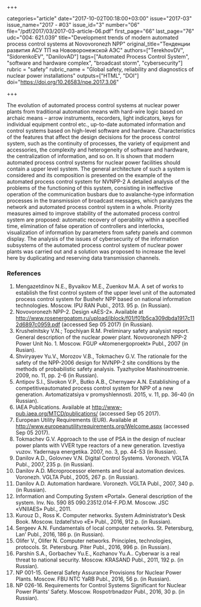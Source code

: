 +++

categories="article"
date="2017-10-02T00:18:00+03:00"
issue="2017-03"
issue_name="2017 - #03"
issue_id="3"
number="06"
file="/pdf/2017/03/2017-03-article-06.pdf"
first_page="66"
last_page="76"
udc="004: 621.039"
title="Development trends of modern automated process control systems at Novovoronezh NPP"
original_title="Тенденции развития АСУ ТП на Нововоронежской АЭС"
authors=["TerekhovDV", "SidorenkoEV", "DanilovАD"]
tags=["Automated Process Control System", "software and hardware complex", "broadcast storm", "cybersecurity"]
rubric = "safety"
rubric_name = "Global safety, reliability and diagnostics of nuclear power installations"
outputs=["HTML", "DOI"]
doi="https://doi.org/10.26583/npe.2017.3.06"

+++

The evolution of automated process control systems at nuclear power plants from traditional automation means with hard-wire logic based on archaic means – arrow instruments, recorders, light indicators, keys for individual equipment control etc., up-to-date automated information and control systems based on high-level software and hardware. Characteristics of the features that affect the design decisions for the process control system, such as the continuity of processes, the variety of equipment and accessories, the complexity and heterogeneity of software and hardware, the centralization of information, and so on. It is shown that modern automated process control systems for nuclear power facilities should contain a upper level system. The general architecture of such a system is considered and its composition is presented on the example of the automated process control system for NVNPP-2 A detailed analysis of the problems of the functioning of this system, consisting in ineffective operation of the communication busbars due to avalanche-type information processes in the transmission of broadcast messages, which paralyzes the network and automated process control system in a whole. Priority measures aimed to improve stability of the automated process control system are proposed: automatic recovery of operability within a specified time, elimination of false operation of controllers and interlocks, visualization of information by parameters from safety panels and common display. The analysis of the issues of cybersecurity of the information subsystems of the automated process control system of nuclear power plants was carried out and a solution was proposed to increase the level here by duplicating and reserving data transmission channels.

### References

1. Mengazetdinov N.E., Byvaikov M.E., Zuenkov M.A. A set of works to establish the first control system of the upper level unit of the automated process control system for Bushehr NPP based on national information technologies. Moscow. IPU RAN Publ., 2013. 95 p. (in Russian).
2. Novovoronezh NPP-2. Design «AES-2». Available at http://www.rosenergoatom.ru/upload/iblock/f01/f01b5ca309dbda1917c112d6897c0959.pdf (accessed Sep 05 2017) (in Russian).
3. Krushelnitsky V.N.; Topchiyan R.M. Preliminary safety analysist report. General description of the nuclear power plant. Novovoronezh NPP-2 Power Unit No. 1. Moscow. FGUP «Atomenergoproekt» Publ., 2007 (in Rusian).
4. Shviryayev Yu.V., Morozov V.B., Tokmachev G.V. The rationale for the safety of the NPP-2006 design for NVNPP-2 site conditions by the methods of probabilistic safety analysis. Tyazhyoloe Mashinostroenie. 2009, no. 11, pp. 2-6 (in Russian).
5. Antipov S.I., Sivokon V.P., Butko A.B., Chernyaev A.N. Establishing of a competitiveautomated process control system for NPP of a new generation. Avtomatizatsiya v promyshlennosti. 2015, v. 11, pp. 36-40 (in Russian).
6. IAEA Publications. Available at http://www-pub.iaea.org/MTCD/publications/ (accessed Sep 05 2017).
7. European Utility Requirements (EUR). Available at http://www.europeanutilityrequirements.org/Welcome.aspx (accessed Sep 05 2017).
8. Tokmachev G.V. Approach to the use of PSA in the design of nuclear power plants with VVER type reactors of a new generation. Izvestiya vuzov. Yadernaya energetika. 2007, no. 3, pp. 44-53 (in Russian).
9. Danilov A.D., Golovnev V.N. Digital Control Systems. Voronezh. VGLTA Publ., 2007, 235 p. (in Russian).
10. Danilov A.D. Microprocessor elements and local automation devices. Voronezh. VGLTA Publ., 2005, 267 p. (in Russian).
11. Danilov A.D. Automation hardware. Voronezh. VGLTA Publ., 2007, 340 p. (in Russian).
12. Information and Computing System «Portal». General description of the system. Inv. No. 590 85 090.23512.014-F.PD.M. Moscow. JSC «VNIIAES» Publ., 2011.
13. Kurouz D., Ross K. Computer networks. System Administrator’s Desk Book. Moscow. Izdatel’stvo «E» Publ., 2016, 912 p. (in Russian).
14. Sergeev A.N. Fundamentals of local computer networks. St. Petersburg, Lan’ Publ., 2016, 186 p. (in Russian).
15. Olifer V., Olifer N. Computer networks. Principles, technologies, protocols. St. Petersburg. Piter Publ., 2016, 996 p. (in Russian).
16. Parshin S.A., Gorbachev Yu.E., Kozhanov Yu.A.. Cyberwar is a real threat to national security. Moscow. KRASAND Publ., 2011, 192 p. (in Russian).
17. NP 001-15. General Safety Assurance Provisions for Nuclear Power Plants. Moscow. FBU NTC YaRB Publ., 2016, 56 p. (in Russian).
18. NP 026-16. Requirements for Control Systems Significant for Nuclear Power Plants’ Safety. Moscow. Rospotrbnadzor Publ., 2016, 30 p. (in Russian).